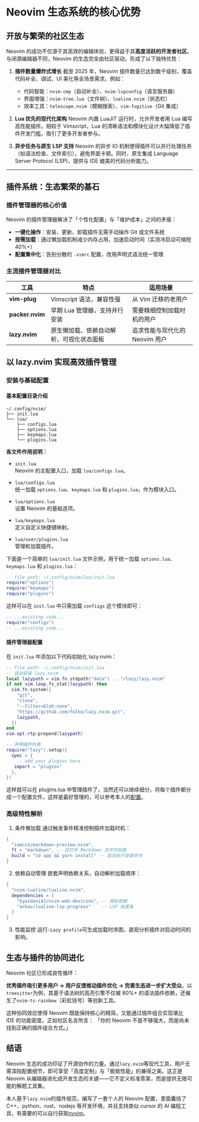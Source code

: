 # Neovim 生态系统的核心优势

## 开放与繁荣的社区生态

Neovim 的成功不仅源于其高效的编辑体验，更得益于其**高度活跃的开发者社区**。与闭源编辑器不同，Neovim 的生态完全由社区驱动，形成了以下独特优势：

1. **插件数量爆炸式增长**
   截至 2025 年，Neovim 插件数量已达到数千级别，覆盖代码补全、调试、UI 美化等全场景需求。例如：
   - 代码智能：`nvim-cmp`（自动补全）、`nvim-lspconfig`（语言服务器）
   - 界面增强：`nvim-tree.lua`（文件树）、`lualine.nvim`（状态栏）
   - 效率工具：`telescope.nvim`（模糊搜索）、`vim-fugitive`（Git 集成）

2. **Lua 优先的现代化架构**
   Neovim 内置 LuaJIT 运行时，允许开发者用 Lua 编写高性能插件。相较于 Vimscript，Lua 的清晰语法和模块化设计大幅降低了插件开发门槛，吸引了更多开发者参与。

3. **异步任务与原生 LSP 支持**
   Neovim 的异步 IO 机制使得插件可以并行处理任务（如语法检查、文件索引），避免界面卡顿。同时，原生集成 Language Server Protocol (LSP)，提供与 IDE 媲美的代码分析能力。

---

## 插件系统：生态繁荣的基石

### 插件管理器的核心价值

Neovim 的插件管理器解决了「个性化配置」与「维护成本」之间的矛盾：

- **一键化操作**：安装、更新、卸载插件无需手动操作 Git 或文件系统
- **按需加载**：通过懒加载机制减少内存占用，加速启动时间（实测冷启动可缩短 40%+）
- **配置集中化**：告别分散的 `.vimrc` 配置，改用声明式语法统一管理

### 主流插件管理器对比

| 工具            | 特点                                     | 适用场景                       |
| --------------- | ---------------------------------------- | ------------------------------ |
| **vim-plug**    | Vimscript 语法，兼容性强                 | 从 Vim 迁移的老用户            |
| **packer.nvim** | 早期 Lua 管理器，支持并行安装            | 需要精细控制加载时机的用户     |
| **lazy.nvim**   | 原生懒加载、依赖自动解析、可视化状态面板 | 追求性能与现代化的 Neovim 用户 |

## 以 lazy.nvim 实现高效插件管理

### 安装与基础配置

#### 基本配置目录介绍

```text
~/.config/nvim/
├── init.lua
└── lua/
    ├── configs.lua
    ├── options.lua
    ├── keymaps.lua
    └── plugins.lua
```

**各文件作用说明：**

- `init.lua`  
  Neovim 的主配置入口，加载 `lua/configs.lua`。

- `lua/configs.lua`  
  统一加载 `options.lua`、`keymaps.lua` 和 `plugins.lua`，作为模块入口。

- `lua/options.lua`  
  设置 Neovim 的基础选项。

- `lua/keymaps.lua`  
  定义自定义快捷键映射。

- `lua/user/plugins.lua`  
  管理和加载插件。

下面是一个简单的 `lua/init.lua` 文件示例，用于统一加载 `options.lua`、`keymaps.lua` 和 `plugins.lua`：

```lua
-- file path: ~/.config/nvim/lua/init.lua
require("options")
require("keymaps")
require("plugins")
```

这样可以在 `init.lua` 中只需加载 `confiigs` 这个模块即可：

```lua
-- ...existing code...
require("configs")
-- ...existing code...
```

#### 插件管理器配置

在 `init.lua` 中添加以下代码初始化 lazy.nvim：

```lua
-- file path: ~/.config/nvim/init.lua
-- 自动安装 lazy.nvim
local lazypath = vim.fn.stdpath("data") .. "/lazy/lazy.nvim"
if not vim.loop.fs_stat(lazypath) then
  vim.fn.system({
    "git",
    "clone",
    "--filter=blob:none",
    "https://github.com/folke/lazy.nvim.git",
    lazypath,
  })
end
vim.opt.rtp:prepend(lazypath)

-- 声明插件列表
require("lazy").setup({
  spec = {
    -- add your plugins here
   import = "plugins" 
  },
})
```

这样就可以在 plugins.lua 中管理插件了，当然还可以继续细分，将每个插件都分成一个配置文件，这样是最好管理的，可以参考本人的[配置](https://github.com/Groveer/nvvim)。

### 高级特性解析

1. 条件懒加载
   通过触发事件精准控制插件加载时机：

```lua
{
  "iamcco/markdown-preview.nvim",
  ft = "markdown", -- 仅打开 Markdown 文件时加载
  build = "cd app && yarn install" -- 自动执行安装命令
}
```

2. 依赖自动管理
   嵌套声明依赖关系，自动解析加载顺序：

```lua
{
  "nvim-lualine/lualine.nvim",
  dependencies = {
    "kyazdani42/nvim-web-devicons", -- 图标依赖
    "arkav/lualine-lsp-progress"    -- LSP 进度条
  }
}
```

3. 性能监控
   运行`:Lazy profile`可生成加载时序图，直观分析插件对启动时间的影响。

## 生态与插件的协同进化

Neovim 社区已形成良性循环：

**优秀插件吸引更多用户 → 用户反馈推动插件优化 → 完善生态进一步扩大受众**。以`treesitter`为例，其基于语法树的高亮引擎不仅被 80%+ 的语法插件依赖，还催生了`nvim-ts-rainbow`（彩虹括号）等创新工具。

这种协同效应使得 Neovim 既能保持核心的精简，又能通过插件组合实现堪比 IDE 的功能密度。正如社区名言所言：
「你的 Neovim 不是不够强大，而是尚未找到正确的插件组合方式。」

## 结语

Neovim 生态的成功印证了开源协作的力量。通过`lazy.nvim`等现代工具，用户无需深陷配置细节，即可享受「高度定制」与「极致性能」的兼得之美。这正是 Neovim 从编辑器进化成开发生态的关键——它不定义标准答案，而是提供无限可能的解题工具集。

本人基于`lazy.nvim`的插件规范，编写了一套个人的 Neovim 配置，里面囊括了 C++、python、rust、nodejs 等开发环境，并且支持类似 cursor 的 AI 编程工具，有需要的可以自行获取[nvvim](https://github.com/Groveer/nvvim)。
